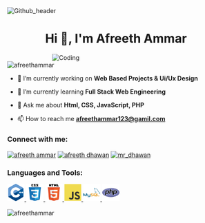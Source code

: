 <img src="https://www.kindpng.com/picc/m/616-6162032_banner-programming-hd-png-download.png" alt="Github_header" style="max-width: 100%;">
<h1 align="center">Hi 👋, I'm Afreeth Ammar</h1>
<img align="right" alt="Coding" width="400" src="https://img.freepik.com/free-photo/3d-rendering-kid-playing-digital-game_23-2150898496.jpg">
<p align="left"> <img src="https://komarev.com/ghpvc/?username=afreethammar&label=Profile%20views&color=0e75b6&style=flat" alt="afreethammar" /> </p>

- 🔭 I’m currently working on **Web Based Projects & Ui/Ux Design**

- 🌱 I’m currently learning **Full Stack Web Engineering**

- 💬 Ask me about **Html, CSS, JavaScript, PHP**

- 📫 How to reach me **afreethammar123@gamil.com**

<h3 align="left">Connect with me:</h3>
<p align="left">
<a href="https://codepen.io/afreeth ammar" target="blank"><img align="center" src="https://raw.githubusercontent.com/rahuldkjain/github-profile-readme-generator/master/src/images/icons/Social/codepen.svg" alt="afreeth ammar" height="30" width="40" /></a>
<a href="https://fb.com/afreeth dhawan" target="blank"><img align="center" src="https://raw.githubusercontent.com/rahuldkjain/github-profile-readme-generator/master/src/images/icons/Social/facebook.svg" alt="afreeth dhawan" height="30" width="40" /></a>
<a href="https://www.instagram.com/mr.__dhawan/" target="blank"><img align="center" src="https://raw.githubusercontent.com/rahuldkjain/github-profile-readme-generator/master/src/images/icons/Social/instagram.svg" alt="mr_dhawan" height="30" width="40" /></a>
</p>

<h3 align="left">Languages and Tools:</h3>
<p align="left"> <a href="https://www.w3schools.com/cpp/" target="_blank" rel="noreferrer"> <img src="https://raw.githubusercontent.com/devicons/devicon/master/icons/cplusplus/cplusplus-original.svg" alt="cplusplus" width="40" height="40"/> </a> <a href="https://www.w3schools.com/css/" target="_blank" rel="noreferrer"> <img src="https://raw.githubusercontent.com/devicons/devicon/master/icons/css3/css3-original-wordmark.svg" alt="css3" width="40" height="40"/> </a> <a href="https://www.w3.org/html/" target="_blank" rel="noreferrer"> <img src="https://raw.githubusercontent.com/devicons/devicon/master/icons/html5/html5-original-wordmark.svg" alt="html5" width="40" height="40"/> </a> <a href="https://developer.mozilla.org/en-US/docs/Web/JavaScript" target="_blank" rel="noreferrer"> <img src="https://raw.githubusercontent.com/devicons/devicon/master/icons/javascript/javascript-original.svg" alt="javascript" width="40" height="40"/> </a> <a href="https://www.mysql.com/" target="_blank" rel="noreferrer"> <img src="https://raw.githubusercontent.com/devicons/devicon/master/icons/mysql/mysql-original-wordmark.svg" alt="mysql" width="40" height="40"/> </a> <a href="https://www.php.net" target="_blank" rel="noreferrer"> <img src="https://raw.githubusercontent.com/devicons/devicon/master/icons/php/php-original.svg" alt="php" width="40" height="40"/> </a> </p>

<p><img align="center" src="https://github-readme-stats.vercel.app/api/top-langs?username=afreethammar&show_icons=true&locale=en&layout=compact" alt="afreethammar" /></p>
